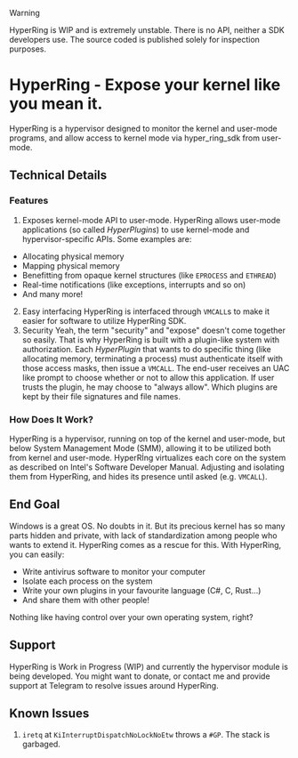 > [!WARNING]
> HyperRing is WIP and is extremely unstable. There is no API, neither a SDK developers use. The source coded is published solely for inspection purposes.


# HyperRing - Expose your kernel like you mean it.
HyperRing is a hypervisor designed to monitor the kernel and user-mode programs, and allow access to kernel mode via hyper_ring_sdk from user-mode.

## Technical Details
### Features
1. Exposes kernel-mode API to user-mode.
HyperRing allows user-mode applications (so called _HyperPlugins_) to use kernel-mode and hypervisor-specific APIs. Some examples are:
- Allocating physical memory
- Mapping physical memory
- Benefitting from opaque kernel structures (like `EPROCESS` and `ETHREAD`)
- Real-time notifications (like exceptions, interrupts and so on)
- And many more!
2. Easy interfacing
HyperRing is interfaced through `VMCALL`s to make it easier for software to utilize HyperRing SDK.
3. Security
Yeah, the term "security" and "expose" doesn't come together so easily. That is why HyperRing is built with a plugin-like system with authorization.
Each _HyperPlugin_ that wants to do specific thing (like allocating memory, terminating a process) must authenticate itself with those access masks, then issue a `VMCALL`. The end-user receives an UAC like prompt to choose whether or not to allow this application. If user trusts the plugin, he may choose to "always allow". Which plugins are kept by their file signatures and file names.

### How Does It Work?
HyperRing is a hypervisor, running on top of the kernel and user-mode, but below System Management Mode (SMM), allowing it to be utilized both from kernel and user-mode.
HyperRİng virtualizes each core on the system as described on Intel's Software Developer Manual. Adjusting and isolating them from HyperRing, and hides its presence until asked (e.g. `VMCALL`).

## End Goal
Windows is a great OS. No doubts in it. But its precious kernel has so many parts hidden and private, with lack of standardization among people who wants to extend it. HyperRing comes as a rescue for this.
With HyperRing, you can easily:
- Write antivirus software to monitor your computer
- Isolate each process on the system
- Write your own plugins in your favourite language (C#, C, Rust...)
- And share them with other people!

Nothing like having control over your own operating system, right?

## Support
HyperRing is Work in Progress (WIP) and currently the hypervisor module is being developed.
You might want to donate, or contact me and provide support at Telegram to resolve issues around HyperRing.

## Known Issues
1. `iretq` at `KiInterruptDispatchNoLockNoEtw` throws a `#GP`. The stack is garbaged.
